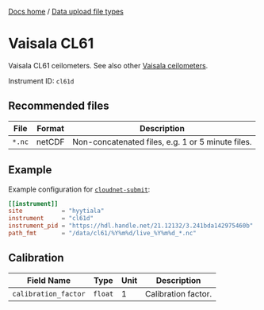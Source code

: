 [Docs home](https://docs.cloudnet.fmi.fi) / [Data upload file types](../api/upload-file-types.md)

# Vaisala CL61

Vaisala CL61 ceilometers. See also other [Vaisala ceilometers](vaisala-ceilometers.html).

Instrument ID: `cl61d`

## Recommended files

| File   | Format | Description                                       |
| ------ | ------ | ------------------------------------------------- |
| `*.nc` | netCDF | Non-concatenated files, e.g. 1 or 5 minute files. |

## Example

Example configuration for [`cloudnet-submit`](https://github.com/actris-cloudnet/cloudnet-submit):

```toml
[[instrument]]
site           = "hyytiala"
instrument     = "cl61d"
instrument_pid = "https://hdl.handle.net/21.12132/3.241bda142975460b"
path_fmt       = "/data/cl61/%Y%m%d/live_%Y%m%d_*.nc"
```

## Calibration

| Field Name           | Type    | Unit | Description         |
| -------------------- | ------- | ---- | ------------------- |
| `calibration_factor` | `float` | 1    | Calibration factor. |
